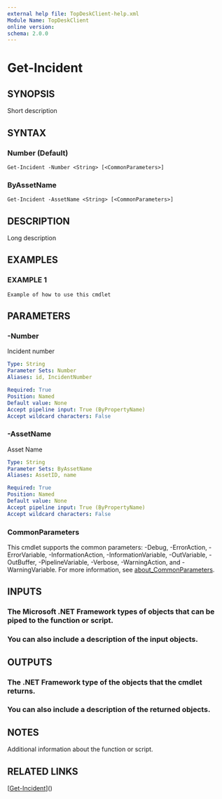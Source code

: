 ```yaml
---
external help file: TopDeskClient-help.xml
Module Name: TopDeskClient
online version:
schema: 2.0.0
---
```


# Get-Incident

## SYNOPSIS
Short description

## SYNTAX

### Number (Default)
```
Get-Incident -Number <String> [<CommonParameters>]
```

### ByAssetName
```
Get-Incident -AssetName <String> [<CommonParameters>]
```

## DESCRIPTION
Long description

## EXAMPLES

### EXAMPLE 1
```
Example of how to use this cmdlet
```

## PARAMETERS

### -Number
Incident number

```yaml
Type: String
Parameter Sets: Number
Aliases: id, IncidentNumber

Required: True
Position: Named
Default value: None
Accept pipeline input: True (ByPropertyName)
Accept wildcard characters: False
```

### -AssetName
Asset Name

```yaml
Type: String
Parameter Sets: ByAssetName
Aliases: AssetID, name

Required: True
Position: Named
Default value: None
Accept pipeline input: True (ByPropertyName)
Accept wildcard characters: False
```

### CommonParameters
This cmdlet supports the common parameters: -Debug, -ErrorAction, -ErrorVariable, -InformationAction, -InformationVariable, -OutVariable, -OutBuffer, -PipelineVariable, -Verbose, -WarningAction, and -WarningVariable. For more information, see [about_CommonParameters](http://go.microsoft.com/fwlink/?LinkID=113216).

## INPUTS

### The Microsoft .NET Framework types of objects that can be piped to the function or script.
### You can also include a description of the input objects.
## OUTPUTS

### The .NET Framework type of the objects that the cmdlet returns.
### You can also include a description of the returned objects.
## NOTES
Additional information about the function or script.

## RELATED LINKS

[[Get-Incident](https://github.com/rbury/TopDeskClient/Docs/Get-Incident.md)]()

